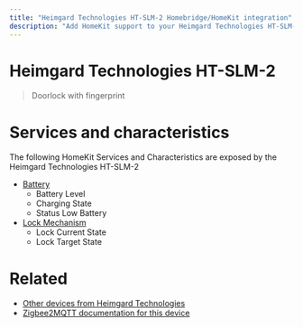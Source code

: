 ```yaml
---
title: "Heimgard Technologies HT-SLM-2 Homebridge/HomeKit integration"
description: "Add HomeKit support to your Heimgard Technologies HT-SLM-2, using Homebridge, Zigbee2MQTT and homebridge-z2m."
---
```

<!---
This file has been GENERATED using src/docgen/docgen.ts
DO NOT EDIT THIS FILE MANUALLY!
-->
# Heimgard Technologies HT-SLM-2
> Doorlock with fingerprint


# Services and characteristics
The following HomeKit Services and Characteristics are exposed by
the Heimgard Technologies HT-SLM-2

* [Battery](../../battery.md)
  * Battery Level
  * Charging State
  * Status Low Battery
* [Lock Mechanism](../../lock.md)
  * Lock Current State
  * Lock Target State


# Related
* [Other devices from Heimgard Technologies](../index.md#heimgard_technologies)
* [Zigbee2MQTT documentation for this device](https://www.zigbee2mqtt.io/devices/HT-SLM-2.html)